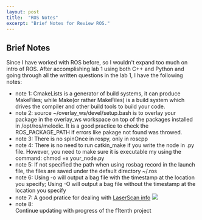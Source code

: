 ```yaml
---
layout: post
title:  "ROS Notes"
excerpt: "Brief Notes for Review ROS."
---
```

## Brief Notes
Since I have worked with ROS before, so I wouldn't expand too much on intro of ROS. After accomplishing lab 1 using both C++ and Python and going through all the written questions in the lab 1, I have the following notes:

* note 1:
  CmakeLists is a generator of build systems, it can produce MakeFiles; while Make(or rather MakeFiles) is a build system which drives the compiler and other build tools to build your code.
* note 2:
  source ~/overlay_ws/devel/setup.bash is to overlay your package in the overlay_ws workspace on top of the packages installed in /opt/ros/melodic. It is a good practice to check the ROS_PACKAGE_PATH if errors like pakage not found was throwed.
* note 3:
  There is no spinOnce in rospy, only in roscpp
* note 4:
  There is no need to run catkin_make if you write the node in .py file. However, you need to make sure it is executable my using the command: chmod +x your_node.py
* note 5:
  If not  specified the path when using rosbag record in the launch file, the files are saved under the default directory ~/.ros
* note 6:
  Using -o will output a bag file with the timestamp at the location you specify; Using -O will output a bag file without the timestamp at the location you specify  
* note 7:
  A good pratice for dealing with [LaserScan info](https://www.ros.org/reps/rep-0117.html)
  <img src="/myf1tenth/assets/ros_laserscan.png">
* note 8:  
  Continue updating with progress of the f1tenth project




